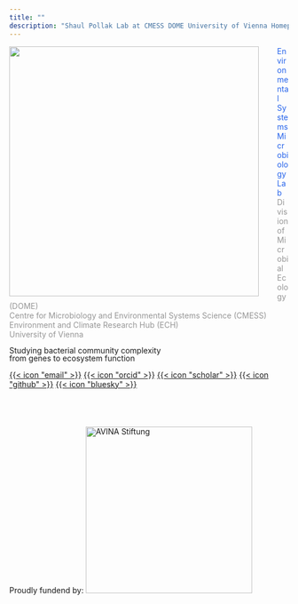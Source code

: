 ```yaml
---
title: ""
description: "Shaul Pollak Lab at CMESS DOME University of Vienna Homepage"
---
```


<img align="left" src="logo_blue.svg" width="450" height="450" style="padding-right: 30px; margin-top: 0px">
<p> <div class="text-2xl font-bold" style="color: rgb(37, 99, 235);">Environmental Systems Microbiology Lab</div>
    <div class="text-xs font-light" style="color: rgb(150, 150, 150);">
        Division of Microbial Ecology (DOME)<br>
        Centre for Microbiology and Environmental Systems Science (CMESS)<br>
        Environment and Climate Research Hub (ECH)<br>
        University of Vienna
    </div>
</p>
<p class="font-bold" style="line-height: 1">    
    Studying bacterial community complexity<br>
    from genes to ecosystem function
</p>
<div class="flex flex-wrap text-neutral-400 dark:text-neutral-500 text-2xl">
      <a class="px-1 hover:text-primary-700 dark:hover:text-primary-400" target="_blank" rel="me noopener noreferrer" aria-label="email" href="mailto:shaul.pollak.pasternak@univie.ac.at">{{< icon "email" >}}</a>
      <a class="px-1 hover:text-primary-700 dark:hover:text-primary-400" target="_blank" rel="me noopener noreferrer" aria-label="orcid" href="https://orcid.org/0000-0002-8976-5944">{{< icon "orcid" >}}</a>
      <a class="px-1 hover:text-primary-700 dark:hover:text-primary-400" target="_blank" rel="me noopener noreferrer" aria-label="scholar" href="https://scholar.google.com/citations?user=MKUzeToAAAAJ&hl=en&oi=ao">{{< icon "scholar" >}}</a>
      <a class="px-1 hover:text-primary-700 dark:hover:text-primary-400" target="_blank" rel="me noopener noreferrer" aria-label="github" href="https://github.com/shaul-pollak">{{< icon "github" >}}</a>
      <a class="px-1 hover:text-primary-700 dark:hover:text-primary-400" target="_blank" rel="me noopener noreferrer" aria-label="twitter" href="https://bsky.app/profile/envsysmicro.at">{{< icon "bluesky" >}}</a>
</div> 
<br><br>

<p class="content-end" style="line-height: 1">
    Proudly fundend by:  
    <a href="https://avinastiftung.ch/">
        <img src="avina-logo-black.svg" width="300" alt="AVINA Stiftung" style="margin-top: 20px">
    </a>
</p>
